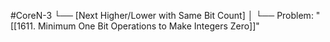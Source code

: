 #CoreN-3
└── [Next Higher/Lower with Same Bit Count]
    │
    └── Problem: "[[1611. Minimum One Bit Operations to Make Integers Zero]]"